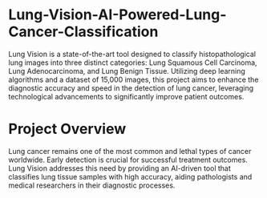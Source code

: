 # Lung-Vision-AI-Powered-Lung-Cancer-Classification

Lung Vision is a state-of-the-art tool designed to classify histopathological lung images into three distinct categories: Lung Squamous Cell Carcinoma, Lung Adenocarcinoma, and Lung Benign Tissue. Utilizing deep learning algorithms and a dataset of 15,000 images, this project aims to enhance the diagnostic accuracy and speed in the detection of lung cancer, leveraging technological advancements to significantly improve patient outcomes.

# Project Overview
Lung cancer remains one of the most common and lethal types of cancer worldwide. Early detection is crucial for successful treatment outcomes. Lung Vision addresses this need by providing an AI-driven tool that classifies lung tissue samples with high accuracy, aiding pathologists and medical researchers in their diagnostic processes.

